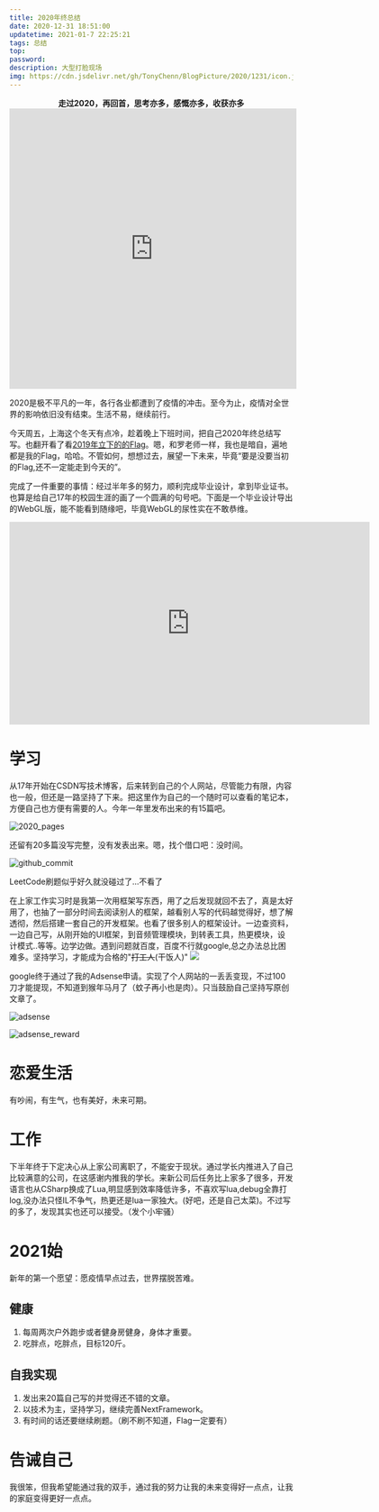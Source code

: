 ```yaml
---
title: 2020年终总结
date: 2020-12-31 18:51:00
updatetime: 2021-01-7 22:25:21
tags: 总结
top:
password:
description: 大型打脸现场
img: https://cdn.jsdelivr.net/gh/TonyChenn/BlogPicture/2020/1231/icon.jpg
---
```

<div align="center"><b>走过2020，再回首，思考亦多，感慨亦多，收获亦多</b></div>
<div class="mdui-video-container">
  <iframe height=498 width=510 src="https://cdn.jsdelivr.net/gh/TonyChenn/BlogPicture/shortvideo/luolaoshi_flag.mp4" frameborder=0 allowfullscreen></iframe>
</div>

2020是极不平凡的一年，各行各业都遭到了疫情的冲击。至今为止，疫情对全世界的影响依旧没有结束。生活不易，继续前行。

今天周五，上海这个冬天有点冷，趁着晚上下班时间，把自己2020年终总结写写。也翻开看了看[2019年立下的的Flag](https://tonychenn.cn/2020/01/08/2019%E5%B9%B4%E7%BB%88%E6%80%BB%E7%BB%93/)。嗯，和罗老师一样，我也是暗自，遍地都是我的Flag，哈哈。不管如何，想想过去，展望一下未来，毕竟“要是没要当初的Flag,还不一定能走到今天的”。

完成了一件重要的事情：经过半年多的努力，顺利完成毕业设计，拿到毕业证书。也算是给自己17年的校园生涯的画了一个圆满的句号吧。下面是一个毕业设计导出的WebGL版，能不能看到随缘吧，毕竟WebGL的尿性实在不敢恭维。

<div class="mdui-video-container">
<iframe height=360 width=640 src="https://tonychenn.cn/candyclient/index.html" frameborder=0 allowfullscreen></iframe>
</div>


# 学习
从17年开始在CSDN写技术博客，后来转到自己的个人网站，尽管能力有限，内容也一般，但还是一路坚持了下来。把这里作为自己的一个随时可以查看的笔记本，方便自己也方便有需要的人。今年一年里发布出来的有15篇吧。

![2020_pages](https://cdn.jsdelivr.net/gh/TonyChenn/BlogPicture/2020/1231/2020_pages.jpg)

还留有20多篇没写完整，没有发表出来。嗯，找个借口吧：没时间。

![github_commit](https://cdn.jsdelivr.net/gh/TonyChenn/BlogPicture/2020/1231/github_commit.jpg)

LeetCode刷题似乎好久就没碰过了...不看了

在上家工作实习时是我第一次用框架写东西，用了之后发现就回不去了，真是太好用了，也抽了一部分时间去阅读别人的框架，越看别人写的代码越觉得好，想了解透彻，然后搭建一套自己的开发框架。也看了很多别人的框架设计。一边查资料，一边自己写，从刚开始的UI框架，到音频管理模块，到转表工具，热更模块，设计模式..等等。边学边做。遇到问题就百度，百度不行就google,总之办法总比困难多。坚持学习，才能成为合格的"~~打工人~~(干饭人)"
![](https://cdn.jsdelivr.net/gh/TonyChenn/BlogPicture/2020/1231/nextframework.jpg)

google终于通过了我的Adsense申请。实现了个人网站的一丢丢变现，不过100刀才能提现，不知道到猴年马月了（蚊子再小也是肉）。只当鼓励自己坚持写原创文章了。

![adsense](https://cdn.jsdelivr.net/gh/TonyChenn/BlogPicture/2020/1231/adsense.jpg)

![adsense_reward](https://cdn.jsdelivr.net/gh/TonyChenn/BlogPicture/2020/1231/adsense_reward.jpg)

# 恋爱生活
有吵闹，有生气，也有美好，未来可期。

# 工作
下半年终于下定决心从上家公司离职了，不能安于现状。通过学长内推进入了自己比较满意的公司，在这感谢内推我的学长。来新公司后任务比上家多了很多，开发语言也从CSharp换成了Lua,明显感到效率降低许多，不喜欢写lua,debug全靠打log,没办法只怪IL不争气，热更还是lua一家独大。(好吧，还是自己太菜)。不过写的多了，发现其实也还可以接受。（发个小牢骚）

# 2021始
新年的第一个愿望：愿疫情早点过去，世界摆脱苦难。

## 健康
1. 每周两次户外跑步或者健身房健身，身体才重要。
3. 吃胖点，吃胖点，目标120斤。

## 自我实现
1. 发出来20篇自己写的并觉得还不错的文章。
2. 以技术为主，坚持学习，继续完善NextFramework。
3. 有时间的话还要继续刷题。（刷不刷不知道，Flag一定要有）

# 告诫自己
我很笨，但我希望能通过我的双手，通过我的努力让我的未来变得好一点点，让我的家庭变得更好一点点。